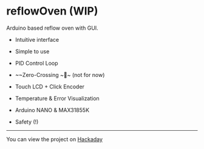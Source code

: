 # reflowOven (WIP)

Arduino based reflow oven with GUI. 

- Intuitive interface

- Simple to use

- PID Control Loop

- ~~Zero-Crossing ~~ (not for now)

- Touch LCD + Click Encoder

- Temperature & Error Visualization

- Arduino NANO & MAX31855K

- Safety (!)



---


You can view the project on [Hackaday](https://hackaday.io/project/11858-reflow-oven "Project on Hackaday")

